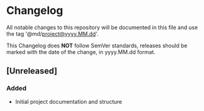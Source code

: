 # Changelog
All notable changes to this repository will be documented in this file and use the tag '@md/project@yyyy.MM.dd'.

This Changelog does __NOT__ follow SemVer standards, releases should be marked with the date of the change, in yyyy.MM.dd format.

## [Unreleased]
### Added 
- Initial project documentation and structure

